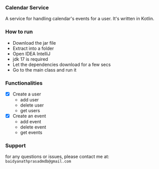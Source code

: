 ### Calendar Service
A service for handling calendar's events for a user. It's written in Kotlin. 


### How to run
- Download the jar file
- Extract into a folder
- Open IDEA IntelliJ
- jdk 17 is required
- Let the dependencies download for a few secs
- Go to the main class and run it

### Functionalities
-[x] Create a user
  - add user
  - delete user
  - get users
- [x] Create an event
  - add event
  - delete event
  - get events

### Support
for any questions or issues, please contact me at: `baidyanathprasadmdb@gmail.com`
